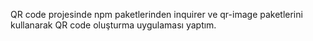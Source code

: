 QR code projesinde npm paketlerinden inquirer ve qr-image paketlerini kullanarak QR code oluşturma uygulaması yaptım.
